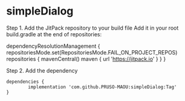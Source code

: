 # simpleDialog

Step 1. Add the JitPack repository to your build file
Add it in your root build.gradle at the end of repositories:

dependencyResolutionManagement {
		repositoriesMode.set(RepositoriesMode.FAIL_ON_PROJECT_REPOS)
		repositories {
			mavenCentral()
			maven { url 'https://jitpack.io' }
		}
	}

 

Step 2. Add the dependency

	dependencies {
	        implementation 'com.github.PRUSO-MAOU:simpleDialog:Tag'
	}



 
